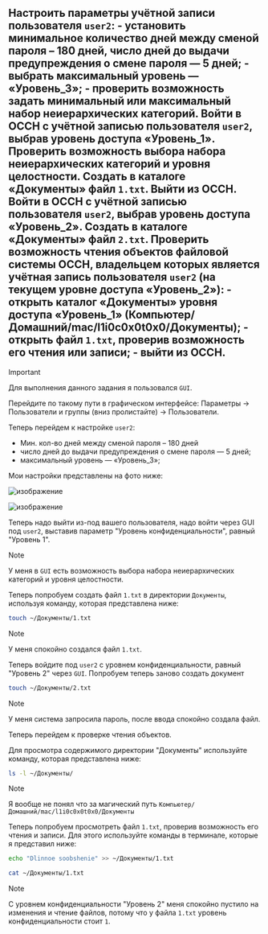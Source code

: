 ## Настроить параметры учётной записи пользователя `user2`: - установить минимальное количество дней между сменой пароля – 180 дней, число дней до выдачи предупреждения о смене пароля — 5 дней; - выбрать максимальный уровень — «Уровень_3»; - проверить возможность задать минимальный или максимальный набор неиерархических категорий. Войти в ОССН с учётной записью пользователя `user2`, выбрав уровень доступа «Уровень_1». Проверить возможность выбора набора неиерархических категорий и уровня целостности. Создать в каталоге «Документы» файл `1.txt`. Выйти из ОССН. Войти в ОССН с учётной записью пользователя `user2`, выбрав уровень доступа «Уровень_2». Создать в каталоге «Документы» файл `2.txt`. Проверить возможность чтения объектов файловой системы ОССН, владельцем которых является учётная запись пользователя `user2` (на текущем уровне доступа «Уровень_2»): - открыть каталог «Документы» уровня доступа «Уровень_1» (Компьютер/Домашний/mac/l1i0c0x0t0x0/Документы); - открыть файл `1.txt`, проверив возможность его чтения или записи; - выйти из ОССН.

> [!IMPORTANT]
> Для выполнения данного задания я пользовался `GUI`. 

Перейдите по такому пути в графическом интерфейсе: Параметры -> Пользователи и группы (вниз пролистайте) -> Пользователи. 

Теперь перейдем к настройке `user2`:
- Мин. кол-во дней между сменой пароля – 180 дней
- число дней до выдачи предупреждения о смене пароля — 5 дней;
- максимальный уровень — «Уровень_3»;

Мои настройки представлены на фото ниже:

![изображение](https://github.com/user-attachments/assets/c851e5cb-707e-4acd-a1dc-4d8f61cd5682)

![изображение](https://github.com/user-attachments/assets/a9a43c06-2504-4d85-a3a3-792b07f2841c)

Теперь надо выйти из-под вашего пользователя, надо войти через GUI под `user2`, выставив параметр "Уровень конфиденциальности", равный "Уровень 1".  

> [!NOTE]
> У меня в `GUI` есть возможность выбора набора неиерархических категорий и уровня целостности.

Теперь попробуем создать файл `1.txt` в директории `Документы`, используя команду, которая представлена ниже:

```bash
touch ~/Документы/1.txt
```

> [!NOTE]
> У меня спокойно создался файл `1.txt`. 

Теперь войдите под `user2` с уровнем конфиденциальности, равный "Уровень 2" через `GUI`. Попробуем теперь заново создать документ 

```bash
touch ~/Документы/2.txt
```

> [!NOTE]
> У меня система запросила пароль, после ввода спокойно создала файл. 

Теперь перейдем к проверке чтения объектов. 

Для просмотра содержимого директории "Документы" используйте команду, которая представлена ниже:

```bash
ls -l ~/Документы/
```

> [!NOTE]
> Я вообще не понял что за магический путь `Компьютер/Домашний/mac/l1i0c0x0t0x0/Документы`

Теперь попробуем просмотреть файл `1.txt`, проверив возможность его чтения и записи. Для этого используйте команды в терминале, которые я представил ниже:

```bash
echo "Dlinnoe soobshenie" >> ~/Документы/1.txt
```

```bash
cat ~/Документы/1.txt
```

> [!NOTE]
> С уровнем конфиденциальности "Уровень 2" меня спокойно пустило на изменения и чтение файлов, потому что у файла `1.txt` уровень конфиденциальности стоит `1`. 
